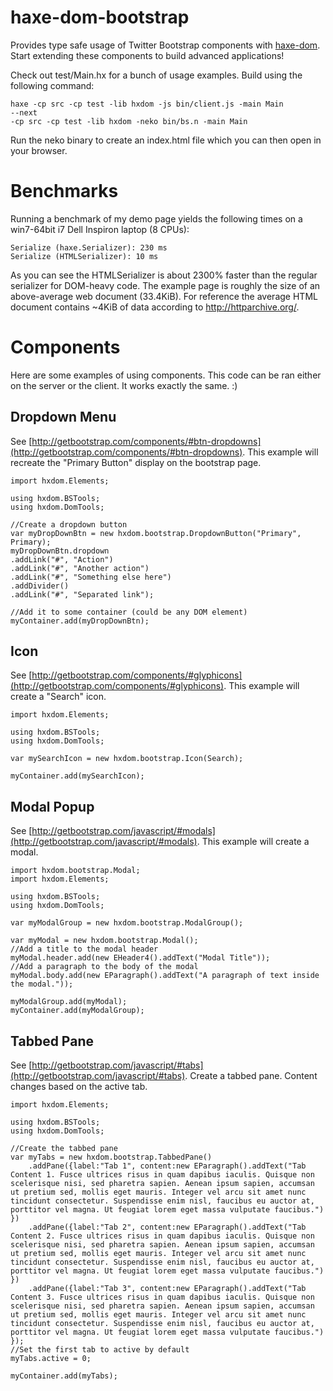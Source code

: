 haxe-dom-bootstrap
==================

Provides type safe usage of Twitter Bootstrap components with [haxe-dom](https://github.com/Blank101/haxe-dom). Start extending these components to build advanced applications!

Check out test/Main.hx for a bunch of usage examples. Build using the following command:

	haxe -cp src -cp test -lib hxdom -js bin/client.js -main Main
	--next
	-cp src -cp test -lib hxdom -neko bin/bs.n -main Main

Run the neko binary to create an index.html file which you can then open in your browser.

Benchmarks
==========

Running a benchmark of my demo page yields the following times on a win7-64bit i7 Dell Inspiron laptop (8 CPUs):

	Serialize (haxe.Serializer): 230 ms
	Serialize (HTMLSerializer): 10 ms

As you can see the HTMLSerializer is about 2300% faster than the regular serializer for DOM-heavy code. The example page is roughly the size of an above-average web document (33.4KiB). For reference the average HTML document contains ~4KiB of data according to http://httparchive.org/.

Components
==========

Here are some examples of using components. This code can be ran either on the server or the client. It works exactly the same. :)

Dropdown Menu
-------------

See [http://getbootstrap.com/components/#btn-dropdowns](http://getbootstrap.com/components/#btn-dropdowns). This example will recreate the "Primary Button" display on the bootstrap page.

	import hxdom.Elements;
	
	using hxdom.BSTools;
	using hxdom.DomTools;
	
	//Create a dropdown button
	var myDropDownBtn = new hxdom.bootstrap.DropdownButton("Primary", Primary);
	myDropDownBtn.dropdown
	.addLink("#", "Action")
	.addLink("#", "Another action")
	.addLink("#", "Something else here")
	.addDivider()
	.addLink("#", "Separated link");
	
	//Add it to some container (could be any DOM element)
	myContainer.add(myDropDownBtn);

Icon
----

See [http://getbootstrap.com/components/#glyphicons](http://getbootstrap.com/components/#glyphicons). This example will create a "Search" icon.

	import hxdom.Elements;
	
	using hxdom.BSTools;
	using hxdom.DomTools;
	
	var mySearchIcon = new hxdom.bootstrap.Icon(Search);
	
	myContainer.add(mySearchIcon);

Modal Popup
-----------

See [http://getbootstrap.com/javascript/#modals](http://getbootstrap.com/javascript/#modals). This example will create a modal.

	import hxdom.bootstrap.Modal;
	import hxdom.Elements;
	
	using hxdom.BSTools;
	using hxdom.DomTools;
	
	var myModalGroup = new hxdom.bootstrap.ModalGroup();
	
	var myModal = new hxdom.bootstrap.Modal();
	//Add a title to the modal header
	myModal.header.add(new EHeader4().addText("Modal Title"));
	//Add a paragraph to the body of the modal
	myModal.body.add(new EParagraph().addText("A paragraph of text inside the modal."));
	
	myModalGroup.add(myModal);
	myContainer.add(myModalGroup);

Tabbed Pane
-----------

See [http://getbootstrap.com/javascript/#tabs](http://getbootstrap.com/javascript/#tabs). Create a tabbed pane. Content changes based on the active tab.

	import hxdom.Elements;
	
	using hxdom.BSTools;
	using hxdom.DomTools;
	
	//Create the tabbed pane
	var myTabs = new hxdom.bootstrap.TabbedPane()
		.addPane({label:"Tab 1", content:new EParagraph().addText("Tab Content 1. Fusce ultrices risus in quam dapibus iaculis. Quisque non scelerisque nisi, sed pharetra sapien. Aenean ipsum sapien, accumsan ut pretium sed, mollis eget mauris. Integer vel arcu sit amet nunc tincidunt consectetur. Suspendisse enim nisl, faucibus eu auctor at, porttitor vel magna. Ut feugiat lorem eget massa vulputate faucibus.") })
		.addPane({label:"Tab 2", content:new EParagraph().addText("Tab Content 2. Fusce ultrices risus in quam dapibus iaculis. Quisque non scelerisque nisi, sed pharetra sapien. Aenean ipsum sapien, accumsan ut pretium sed, mollis eget mauris. Integer vel arcu sit amet nunc tincidunt consectetur. Suspendisse enim nisl, faucibus eu auctor at, porttitor vel magna. Ut feugiat lorem eget massa vulputate faucibus.") })
		.addPane({label:"Tab 3", content:new EParagraph().addText("Tab Content 3. Fusce ultrices risus in quam dapibus iaculis. Quisque non scelerisque nisi, sed pharetra sapien. Aenean ipsum sapien, accumsan ut pretium sed, mollis eget mauris. Integer vel arcu sit amet nunc tincidunt consectetur. Suspendisse enim nisl, faucibus eu auctor at, porttitor vel magna. Ut feugiat lorem eget massa vulputate faucibus.") });
	//Set the first tab to active by default
	myTabs.active = 0;
	
	myContainer.add(myTabs);